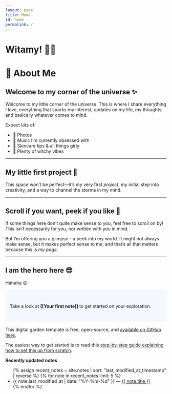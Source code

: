 ```yaml
---
layout: page
title: Home
id: home
permalink: /
---
```


# Witamy! 🍓🍒
# 🌙 About Me

## Welcome to my corner of the universe ✨

Welcome to my little corner of the universe. This is where I share everything I love, everything that sparks my interest, updates on my life, my thoughts, and basically whatever comes to mind.  

Expect lots of:  
- 📸 Photos  
- 🎵 Music I’m currently obsessed with  
- 💄 Skincare tips & all things girly  
- 🔮 Plenty of witchy vibes  

---

## My little first project 🌱

This space won’t be perfect—it’s my very first *project*, my initial step into creativity, and a way to channel the storms in my mind.  

---

## Scroll if you want, peek if you like 👀

If some things here don’t quite make sense to you, feel free to scroll on by! This isn’t necessarily for you, nor written with you in mind.  

But I’m offering you a glimpse—a peek into my world. It might not always make sense, but it makes perfect sense to me, and that’s all that matters because this is *my page*.

---

## I am the hero here 😎

Hahaha 😉

<p style="padding: 3em 1em; background: #f5f7ff; border-radius: 4px;">
  Take a look at <span style="font-weight: bold">[[Your first note]]</span> to get started on your exploration.
</p>

This digital garden template is free, open-source, and [available on GitHub here](https://github.com/maximevaillancourt/digital-garden-jekyll-template).

The easiest way to get started is to read this [step-by-step guide explaining how to set this up from scratch](https://maximevaillancourt.com/blog/setting-up-your-own-digital-garden-with-jekyll).

<strong>Recently updated notes</strong>

<ul>
  {% assign recent_notes = site.notes | sort: "last_modified_at_timestamp" | reverse %}
  {% for note in recent_notes limit: 5 %}
    <li>
      {{ note.last_modified_at | date: "%Y-%m-%d" }} — <a class="internal-link" href="{{ site.baseurl }}{{ note.url }}">{{ note.title }}</a>
    </li>
  {% endfor %}
</ul>

<style>
  .wrapper {
    max-width: 46em;
  }
</style>
